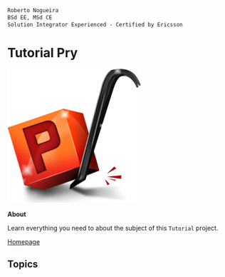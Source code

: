 ```
Roberto Nogueira
BSd EE, MSd CE
Solution Integrator Experienced - Certified by Ericsson
```
# Tutorial Pry

![tutorial image](images/tutorial.png)

**About**

Learn everything you need to about the subject of this `Tutorial` project.

[Homepage](http://pryrepl.org)

## Topics
```
```
